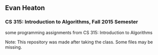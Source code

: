 ## Evan Heaton
### CS 315: Introduction to Algorithms, Fall 2015 Semester

some programming assignments from CS 315: Introduction to Algorithms

Note: This repository was made after taking the class. Some files may be missing.
